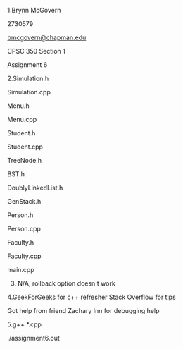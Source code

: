 1.Brynn McGovern

2730579

bmcgovern@chapman.edu

CPSC 350 Section 1

Assignment 6

2.Simulation.h

Simulation.cpp

Menu.h

Menu.cpp

Student.h

Student.cpp

TreeNode.h

BST.h

DoublyLinkedList.h

GenStack.h

Person.h

Person.cpp

Faculty.h

Faculty.cpp

main.cpp

3. N/A; rollback option doesn't work

4.GeekForGeeks for c++ refresher Stack Overflow for tips

Got help from friend Zachary Inn for debugging help

5.g++ *.cpp

./assignment6.out
